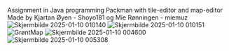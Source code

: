 Assignment in Java programming 
Packman with tile-editor and map-editor 
Made by Kjartan Øyen - Shoyo181 og Mie Rønningen - miemuz
![Skjermbilde 2025-01-10 010140](https://github.com/user-attachments/assets/ec5c63c7-bf98-4fd4-a295-63a5ac026f36)
![Skjermbilde 2025-01-10 010151](https://github.com/user-attachments/assets/1d0bc668-ab3f-43a3-acb7-d66407819d08)
![GrøntMap](https://github.com/user-attachments/assets/14dec177-395a-4095-af5e-0db286a6e4c8)
![Skjermbilde 2025-01-10 004600](https://github.com/user-attachments/assets/61452084-9e02-4328-8235-aaf61594327e)
![Skjermbilde 2025-01-10 005308](https://github.com/user-attachments/assets/d571a061-2d95-4ad9-af2e-450f4a030019)
